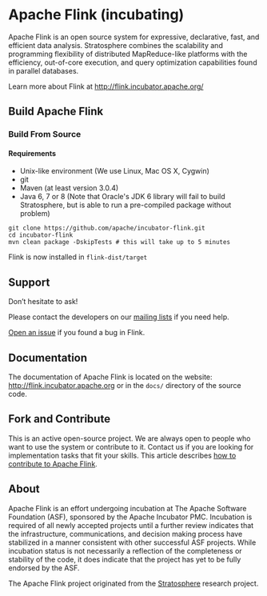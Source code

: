 # Apache Flink (incubating)


Apache Flink is an open source system for expressive, declarative, fast, and efficient data analysis. Stratosphere combines the scalability and programming flexibility of distributed MapReduce-like platforms with the efficiency, out-of-core execution, and query optimization capabilities found in parallel databases.


Learn more about Flink at http://flink.incubator.apache.org/


## Build Apache Flink

###  Build From Source


#### Requirements
* Unix-like environment (We use Linux, Mac OS X, Cygwin)
* git
* Maven (at least version 3.0.4)
* Java 6, 7 or 8 (Note that Oracle's JDK 6 library will fail to build Stratosphere, but is able to run a pre-compiled package without problem)

```
git clone https://github.com/apache/incubator-flink.git
cd incubator-flink
mvn clean package -DskipTests # this will take up to 5 minutes
```

Flink is now installed in `flink-dist/target`



## Support
Don’t hesitate to ask!

Please contact the developers on our [mailing lists](http://flink.incubator.apache.org/community.html#mailing-lists) if you need help.

[Open an issue](https://issues.apache.org/jira/browse/FLINK) if you found a bug in Flink.


## Documentation

The documentation of Apache Flink is located on the website: http://flink.incubator.apache.org or in the `docs/` directory of the source code.


## Fork and Contribute

This is an active open-source project. We are always open to people who want to use the system or contribute to it. 
Contact us if you are looking for implementation tasks that fit your skills.
This article describes [how to contribute to Apache Flink](http://flink.incubator.apache.org/how-to-contribute.html).


## About

Apache Flink is an effort undergoing incubation at The Apache Software Foundation (ASF), sponsored by the Apache Incubator PMC. Incubation is required of all newly accepted projects until a further review indicates that the infrastructure, communications, and decision making process have stabilized in a manner consistent with other successful ASF projects. While incubation status is not necessarily a reflection of the completeness or stability of the code, it does indicate that the project has yet to be fully endorsed by the ASF.

The Apache Flink project originated from the [Stratosphere](http://stratosphere.eu) research project.
